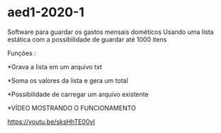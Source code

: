 # aed1-2020-1
Software para guardar os gastos mensais dométicos 
Usando uma lista estática com a possibilidade de guardar até 1000 itens

Funções :

*Grava a lista em um arquivo txt

*Soma  os valores da lista e gera um total

*Possibilidade de carregar um arquivo existente

*VÍDEO MOSTRANDO O FUNCIONAMENTO

https://youtu.be/sksHhTE00yI

